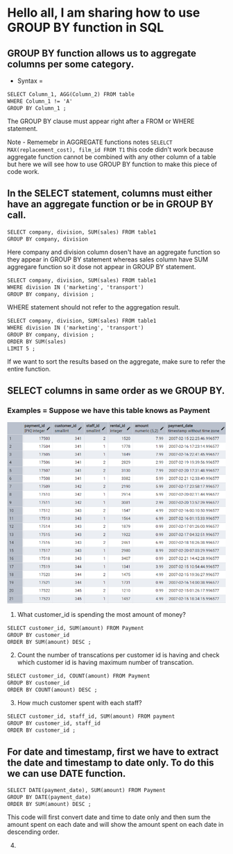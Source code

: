 # Hello all, I am sharing how to use GROUP BY function in SQL  

## GROUP BY function allows us to aggregate columns per some category.  

* Syntax =  
```
SELECT Column_1, AGG(Column_2) FROM table
WHERE Column_1 != 'A'
GROUP BY Column_1 ;
```
The GROUP BY clause must appear right after a FROM or WHERE statement.  

Note - Rememebr in AGGREGATE functions notes `SELELCT MAX(replacement_cost), film_id FROM T1` this code didn't work because aggregate function cannot be combined with any other column of a table but here we will see how to use GROUP BY function to make this piece of code work.  

## In the SELECT statement, columns must either have an aggregate function or be in GROUP BY call.  

```
SELECT company, division, SUM(sales) FROM table1
GROUP BY company, division
```
Here company and division column dosen't have an aggregate function so they appear in GROUP BY statement whereas sales column have SUM aggregare function so it dose not appear in GROUP BY statement.  

```
SELECT company, division, SUM(sales) FROM table1
WHERE division IN ('marketing', 'transport')
GROUP BY company, division ;
```  
WHERE statement should not refer to the aggregation result.  

```
SELECT company, division, SUM(sales) FROM table1
WHERE division IN ('marketing', 'transport')
GROUP BY company, division ;
ORDER BY SUM(sales)
LIMIT 5 ;
``` 
If we want to sort the results based on the aggregate, make sure to refer the entire function.  

## SELECT columns in same order as we GROUP BY.  

### Examples  = Suppose we have this table knows as Payment

![Payment table](Payment%20table.png)  

1. What customer_id is spending the most amount of money?  
```
SELECT customer_id, SUM(amount) FROM Payment
GROUP BY customer_id
ORDER BY SUM(amount) DESC ; 
```  

2. Count the number of transcations per customer id is having and check which customer id is having maximum number of transcation.
```
SELECT customer_id, COUNT(amount) FROM Payment
GROUP BY customer_id
ORDER BY COUNT(amount) DESC ; 
```  

3. How much customer spent with each staff?
```
SELECT customer_id, staff_id, SUM(amount) FROM payment
GROUP BY customer_id, staff_id
ORDER BY customer_id ;  
```   

## For date and timestamp, first we have to extract the date and timestamp to date only. To do this we can use DATE function.  

```
SELECT DATE(payment_date), SUM(amount) FROM Payment
GROUP BY DATE(payment_date)
ORDER BY SUM(amount) DESC ;
```
This code will first convert date and time to date only and then sum the amount spent on each date and will show the amount spent on each date in descending order.  

4. 